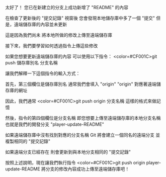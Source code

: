 太好了！
您已在新建立的分支上成功新增了 "README" 的內容

在檢查了更新後的 "提交記錄" 視窗後
您會發現本地儲存庫中多了一個 "提交"
但是，遠端儲存庫的內容並未更新

這是因為我們尚未
將本地所做的修改上傳至遠端儲存庫

接下來，我們要學習如何透過指令上傳這些修改

如果您想要更新遠端儲存庫的內容
可以使用以下指令：
<color=#CF001C>git push 儲存庫別名 分支名稱</color>

讓我們解釋一下這個指令的輸入方式：

首先，第三個欄位是儲存庫別名
通常我們會填入 "origin"
"origin" 對應著遠端儲存庫的網址

因此，我們通常
<color=#CF001C>git push origin 分支名稱</color> 
這樣的格式來做記憶

然後，指令的第四個欄位是分支名稱
即您想要上傳至遠端儲存庫的本地分支名稱
也就是我們的開發分支 "player-update-README"

如果遠端儲存庫中沒有找到對應的分支名稱
Git 將會建立一個同名的遠端分支
並複製相同的 "提交記錄"

如果遠端分支已經存在
則會更新到與本地分支相同的 "提交記錄"

按照上述說明，現在讓我們執行指令
<color=#CF001C>git push origin player-update-README</color>
將分支的修改內容成功上傳至遠端儲存庫吧！
